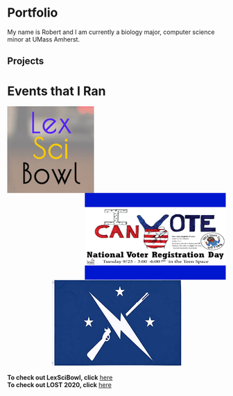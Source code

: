 # Portfolio

My name is Robert and I am currently a biology major, computer science minor at UMass Amherst. 

## Projects



# **Events that I Ran**

<img align="left" width="200" height="200" src="images/download.jpg">
<img align="right" width="325" height="200" src="images/42576125_1930907450299167_5192399058936791040_n.png">

<p align="center">
  <img width="300" height="200" src="images/71TCuDobhEL.__AC_SY300_QL70_ML2_.jpg">
</p>

**To check out LexSciBowl, click** [here](https://lexscibowl.org/)  
__To check out LOST 2020, click__ [here](https://sites.google.com/lexingtonma.org/lost/home?authuser=1) 

